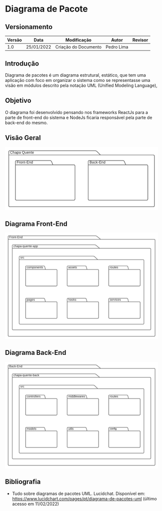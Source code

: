 # Diagrama de Pacote

## Versionamento

| Versão |    Data    |     Modificação      |   Autor    | Revisor |
| ------ | :--------: | :------------------: | :--------: | :-----: |
| 1.0    | 25/01/2022 | Criação do Documento | Pedro Lima |         |

## Introdução

Diagrama de pacotes é um diagrama estrutural, estático, que tem uma aplicação com foco em organizar o sistema como se representasse uma visão em módulos descrito pela notação UML (Unified Modeling Language),

## Objetivo

O diagrama foi desenvolvido pensando nos frameworks ReactJs para a parte de front-end do sistema e NodeJs ficaria responsável pela parte de back-end do mesmo.

## Visão Geral

![Diagrama Geral](./../../assets/images/view-projeto.png)

## Diagrama Front-End

![Diagrama Front](./../../assets/images/front-end.png)

## Diagrama Back-End

![Diagrama Back](./../../assets/images/back-end.png)

## Bibliografia

- Tudo sobre diagramas de pacotes UML. Lucidchat. Disponível em: <https://www.lucidchart.com/pages/pt/diagrama-de-pacotes-uml> (último acesso em 11/02/2022)
